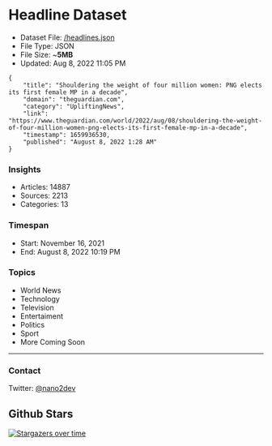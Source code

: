 # Headline Dataset

- Dataset File: [/headlines.json](https://raw.githubusercontent.com/fwd/news/master/headlines.json) 
- File Type: JSON
- File Size: ~**5MB**
- Updated: Aug 8, 2022 11:05 PM

```
{
    "title": "Shouldering the weight of four million women: PNG elects its first female MP in a decade",
    "domain": "theguardian.com",
    "category": "UpliftingNews",
    "link": "https://www.theguardian.com/world/2022/aug/08/shouldering-the-weight-of-four-million-women-png-elects-its-first-female-mp-in-a-decade",
    "timestamp": 1659936530,
    "published": "August 8, 2022 1:28 AM"
}
```

### Insights

- Articles: 14887
- Sources: 2213
- Categories: 13

### Timespan

- Start: November 16, 2021
- End: August 8, 2022 10:19 PM

### Topics

- World News
- Technology
- Television
- Entertaiment
- Politics
- Sport
- More Coming Soon

---

### Contact 

Twitter: [@nano2dev](https://twitter.com/nano2dev)

## Github Stars

[![Stargazers over time](https://starchart.cc/fwd/news.svg)](https://starchart.cc/fwd/news)
	